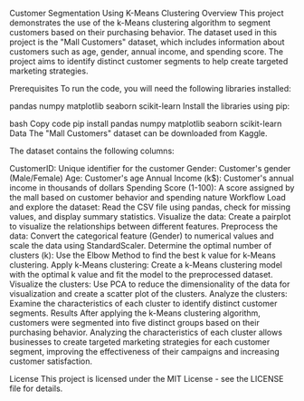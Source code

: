 Customer Segmentation Using K-Means Clustering
Overview
This project demonstrates the use of the k-Means clustering algorithm to segment customers based on their purchasing behavior. The dataset used in this project is the "Mall Customers" dataset, which includes information about customers such as age, gender, annual income, and spending score. The project aims to identify distinct customer segments to help create targeted marketing strategies.

Prerequisites
To run the code, you will need the following libraries installed:

pandas
numpy
matplotlib
seaborn
scikit-learn
Install the libraries using pip:

bash
Copy code
pip install pandas numpy matplotlib seaborn scikit-learn
Data
The "Mall Customers" dataset can be downloaded from Kaggle.

The dataset contains the following columns:

CustomerID: Unique identifier for the customer
Gender: Customer's gender (Male/Female)
Age: Customer's age
Annual Income (k$): Customer's annual income in thousands of dollars
Spending Score (1-100): A score assigned by the mall based on customer behavior and spending nature
Workflow
Load and explore the dataset: Read the CSV file using pandas, check for missing values, and display summary statistics.
Visualize the data: Create a pairplot to visualize the relationships between different features.
Preprocess the data: Convert the categorical feature (Gender) to numerical values and scale the data using StandardScaler.
Determine the optimal number of clusters (k): Use the Elbow Method to find the best k value for k-Means clustering.
Apply k-Means clustering: Create a k-Means clustering model with the optimal k value and fit the model to the preprocessed dataset.
Visualize the clusters: Use PCA to reduce the dimensionality of the data for visualization and create a scatter plot of the clusters.
Analyze the clusters: Examine the characteristics of each cluster to identify distinct customer segments.
Results
After applying the k-Means clustering algorithm, customers were segmented into five distinct groups based on their purchasing behavior. Analyzing the characteristics of each cluster allows businesses to create targeted marketing strategies for each customer segment, improving the effectiveness of their campaigns and increasing customer satisfaction.

License
This project is licensed under the MIT License - see the LICENSE file for details.
